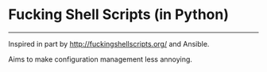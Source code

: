 # Fucking Shell Scripts (in Python)

-----------

Inspired in part by http://fuckingshellscripts.org/ and Ansible.

Aims to make configuration management less annoying.
